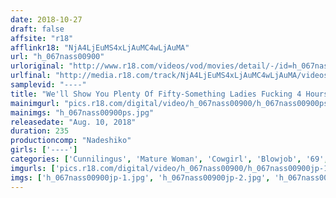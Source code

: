 ```yaml
---
date: 2018-10-27
draft: false
affsite: "r18"
afflinkr18: "NjA4LjEuMS4xLjAuMC4wLjAuMA"
url: "h_067nass00900"
urloriginal: "http://www.r18.com/videos/vod/movies/detail/-/id=h_067nass00900"
urlfinal: "http://media.r18.com/track/NjA4LjEuMS4xLjAuMC4wLjAuMA/videos/vod/movies/detail/-/id=h_067nass00900"
samplevid: "----"
title: "We'll Show You Plenty Of Fifty-Something Ladies Fucking 4 Hours/11 Ladies Their Ripe And Ready Bodies Are Hungering For Cocks And They're Burning With Lusty Heat"
mainimgurl: "pics.r18.com/digital/video/h_067nass00900/h_067nass00900ps.jpg"
mainimgs: "h_067nass00900ps.jpg"
releasedate: "Aug. 10, 2018"
duration: 235
productioncomp: "Nadeshiko"
girls: ['----']
categories: ['Cunnilingus', 'Mature Woman', 'Cowgirl', 'Blowjob', '69', 'Threesome / Foursome', 'Over 4 Hours']
imgurls: ['pics.r18.com/digital/video/h_067nass00900/h_067nass00900jp-1.jpg', 'pics.r18.com/digital/video/h_067nass00900/h_067nass00900jp-2.jpg', 'pics.r18.com/digital/video/h_067nass00900/h_067nass00900jp-3.jpg', 'pics.r18.com/digital/video/h_067nass00900/h_067nass00900jp-4.jpg', 'pics.r18.com/digital/video/h_067nass00900/h_067nass00900jp-5.jpg', 'pics.r18.com/digital/video/h_067nass00900/h_067nass00900jp-6.jpg', 'pics.r18.com/digital/video/h_067nass00900/h_067nass00900jp-7.jpg', 'pics.r18.com/digital/video/h_067nass00900/h_067nass00900jp-8.jpg', 'pics.r18.com/digital/video/h_067nass00900/h_067nass00900jp-9.jpg', 'pics.r18.com/digital/video/h_067nass00900/h_067nass00900jp-10.jpg', 'pics.r18.com/digital/video/h_067nass00900/h_067nass00900jp-11.jpg', 'pics.r18.com/digital/video/h_067nass00900/h_067nass00900jp-12.jpg', 'pics.r18.com/digital/video/h_067nass00900/h_067nass00900jp-13.jpg', 'pics.r18.com/digital/video/h_067nass00900/h_067nass00900jp-14.jpg', 'pics.r18.com/digital/video/h_067nass00900/h_067nass00900jp-15.jpg', 'pics.r18.com/digital/video/h_067nass00900/h_067nass00900jp-16.jpg', 'pics.r18.com/digital/video/h_067nass00900/h_067nass00900jp-17.jpg', 'pics.r18.com/digital/video/h_067nass00900/h_067nass00900jp-18.jpg', 'pics.r18.com/digital/video/h_067nass00900/h_067nass00900jp-19.jpg', 'pics.r18.com/digital/video/h_067nass00900/h_067nass00900jp-20.jpg']
imgs: ['h_067nass00900jp-1.jpg', 'h_067nass00900jp-2.jpg', 'h_067nass00900jp-3.jpg', 'h_067nass00900jp-4.jpg', 'h_067nass00900jp-5.jpg', 'h_067nass00900jp-6.jpg', 'h_067nass00900jp-7.jpg', 'h_067nass00900jp-8.jpg', 'h_067nass00900jp-9.jpg', 'h_067nass00900jp-10.jpg', 'h_067nass00900jp-11.jpg', 'h_067nass00900jp-12.jpg', 'h_067nass00900jp-13.jpg', 'h_067nass00900jp-14.jpg', 'h_067nass00900jp-15.jpg', 'h_067nass00900jp-16.jpg', 'h_067nass00900jp-17.jpg', 'h_067nass00900jp-18.jpg', 'h_067nass00900jp-19.jpg', 'h_067nass00900jp-20.jpg']
---
```

